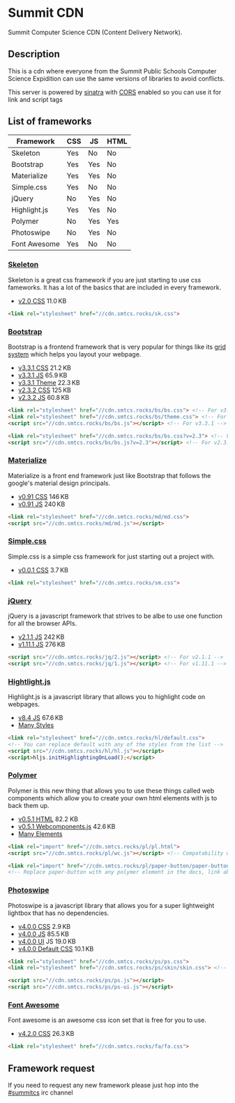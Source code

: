 # Summit CDN

Summit Computer Science CDN (Content Delivery Network).

## Description

This is a cdn where everyone from the Summit Public Schools Computer Science Expidition can use the same versions of libraries to avoid conflicts.

This server is powered by [sinatra](http://sinatrarb.com/) with [CORS](https://en.wikipedia.org/wiki/Cross-origin_resource_sharing) enabled so you can use it for link and script tags

## List of frameworks

| Framework       | CSS | JS  | HTML |
|-----------------|-----|-----|------|
| Skeleton        | Yes | No  | No   |
| Bootstrap       | Yes | Yes | No   |
| Materialize     | Yes | Yes | No   |
| Simple.css      | Yes | No  | No   |
| jQuery          | No  | Yes | No   |
| Highlight.js    | Yes | Yes | No   |
| Polymer         | No  | Yes | Yes  |
| Photoswipe      | No  | Yes | No   |
| Font Awesome    | Yes | No  | No   |

### [Skeleton](http://getskeleton.com/)

Skeleton is a great css framework if you are just starting to use css fameworks. It has a lot of the basics that are included in every framework.

- [v2.0 CSS](http://cdn.smtcs.rocks/sk.css) 11.0 KB

```html
<link rel="stylesheet" href="//cdn.smtcs.rocks/sk.css">
```

### [Bootstrap](http://getbootstrap.com)

Bootstrap is a frontend framework that is very popular for things like its [grid system](http://getbootstrap.com/css/#grid) which helps you layout your webpage.

- [v3.3.1 CSS](http://cdn.smtcs.rocks/bs/bs.css) 21.2 KB
- [v3.3.1 JS](http://cdn.smtcs.rocks/bs/bs.js) 65.9 KB
- [v3.3.1 Theme](http://cdn.smtcs.rocks/bs/theme.css) 22.3 KB
- [v2.3.2 CSS](http://cdn.smtcs.rocks/bs/bs.css?v=2.3) 125 KB
- [v2.3.2 JS](http://cdn.smtcs.rocks/bs/bs.js?v=2.3) 60.8 KB

```html
<link rel="stylesheet" href="//cdn.smtcs.rocks/bs/bs.css"> <!-- For v3.3.1 -->
<link rel="stylesheet" href="//cdn.smtcs.rocks/bs/theme.css"> <!-- For v3.3.1 -->
<script src="//cdn.smtcs.rocks/bs/bs.js"></script> <!-- For v3.3.1 -->

<link rel="stylesheet" href="//cdn.smtcs.rocks/bs/bs.css?v=2.3"> <!-- For v2.3.2 -->
<script src="//cdn.smtcs.rocks/bs/bs.js?v=2.3"></script> <!-- For v2.3.2 -->
```

### [Materialize](http://materializecss.com/)

Materialize is a front end framework just like Bootstrap that follows the google's material design principals.

- [v0.91 CSS](http://cdn.smtcs.rocks/md/md.css) 146 KB
- [v0.91 JS](http://cdn.smtcs.rocks/md/md.js) 240 KB

```html
<link rel="stylesheet" href="//cdn.smtcs.rocks/md/md.css">
<script src="//cdn.smtcs.rocks/md/md.js"></script>
```

### [Simple.css](http://simplecss.algorithm.dk/)

Simple.css is a simple css framework for just starting out a project with.

- [v0.0.1 CSS](http://cdn.smtcs.rocks/sm.css) 3.7 KB

```html
<link rel="stylesheet" href="//cdn.smtcs.rocks/sm.css">
```

### [jQuery](http://jquery.com/)

jQuery is a javascript framework that strives to be albe to use one function for all the browser APIs.

- [v2.1.1 JS](http://cdn.smtcs.rocks/jq/2.js) 242 KB
- [v1.11.1 JS](http://cdn.smtcs.rocks/jq/1.js) 276 KB

```html
<script src="//cdn.smtcs.rocks/jq/2.js"></script> <!-- For v2.1.1 -->
<script src="//cdn.smtcs.rocks/jq/1.js"></script> <!-- For v1.11.1 -->
```

### [Hightlight.js](https://highlightjs.org/)

Highlight.js is a javascript library that allows you to highlight code on webpages.

- [v8.4 JS](http://cdn.smtcs.rocks/hl/hl.js) 67.6 KB
- [Many Styles](https://highlightjs.org/static/demo/)

```html
<link rel="stylesheet" href="//cdn.smtcs.rocks/hl/default.css">
<!-- You can replace default with any of the styles from the list -->
<script src="//cdn.smtcs.rocks/hl/hl.js"></script>
<script>hljs.initHighlightingOnLoad();</script>
```

### [Polymer](https://polymer-project.org/)

Polymer is this new thing that allows you to use these things called web components which allow you to create your own html elements with js to back them up.

- [v0.5.1 HTML](http://cdn.smtcs.rocks/pl/pl.html) 82.2 KB
- [v0.5.1 Webcomponents.js](http://cdn.smtcs.rocks/pl/wc.js) 42.6 KB
- [Many Elements](https://www.polymer-project.org/docs/elements/)

```html
<link rel="import" href="//cdn.smtcs.rocks/pl/pl.html">
<script src="//cdn.smtcs.rocks/pl/wc.js"></script> <!-- Compatability with Older browsers -->

<link rel="import" href="//cdn.smtcs.rocks/pl/paper-button/paper-button.html">
<!-- Replace paper-button with any polymer element in the docs, link above-->
```

### [Photoswipe](http://photoswipe.com/)

Photoswipe is a javascript library that allows you for a super lightweight lightbox that has no dependencies.

- [v4.0.0 CSS](http://cdn.smtcs.rocks/ps/ps.css) 2.9 KB
- [v4.0.0 JS](http://cdn.smtcs.rocks/ps/ps.js) 85.5 KB
- [v4.0.0 UI](http://cdn.smtcs.rocks/ps/ps-ui.js) JS 19.0 KB
- [v4.0.0 Default CSS](http://cdn.smtcs.rocks/ps/skin/skin.css) 10.1 KB

```html
<link rel="stylesheet" href="//cdn.smtcs.rocks/ps/ps.css">
<link rel="stylesheet" href="//cdn.smtcs.rocks/ps/skin/skin.css"> <!-- optional -->

<script src="//cdn.smtcs.rocks/ps/ps.js"></script>
<script src="//cdn.smtcs.rocks/ps/ps-ui.js"></script>
  ```
  
### [Font Awesome](http://fontawesome.io/)

Font awesome is an awesome css icon set that is free for you to use.

- [v4.2.0 CSS](http://cdn.smtcs.rocks/fa/fa.css) 26.3 KB

```html
<link rel="stylesheet" href="//cdn.smtcs.rocks/fa/fa.css">
```

## Framework request

If you need to request any new framework please just hop into the [#summitcs](http://irc.summit.com) irc channel
